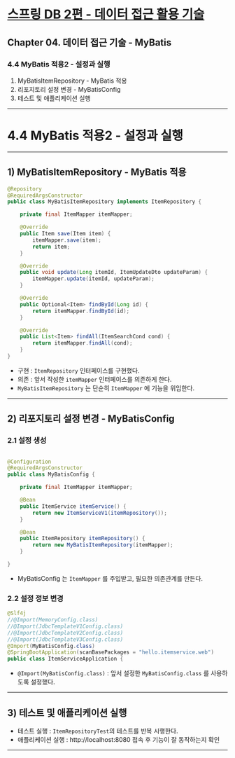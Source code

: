 # <a href = "../README.md" target="_blank">스프링 DB 2편 - 데이터 접근 활용 기술</a>
## Chapter 04. 데이터 접근 기술 - MyBatis
### 4.4 MyBatis 적용2 - 설정과 실행
1) MyBatisItemRepository - MyBatis 적용
2) 리포지토리 설정 변경 - MyBatisConfig
3) 테스트 및 애플리케이션 실행
---

# 4.4 MyBatis 적용2 - 설정과 실행

---

## 1) MyBatisItemRepository - MyBatis 적용
```java
@Repository
@RequiredArgsConstructor
public class MyBatisItemRepository implements ItemRepository {

    private final ItemMapper itemMapper;

    @Override
    public Item save(Item item) {
        itemMapper.save(item);
        return item;
    }

    @Override
    public void update(Long itemId, ItemUpdateDto updateParam) {
        itemMapper.update(itemId, updateParam);
    }

    @Override
    public Optional<Item> findById(Long id) {
        return itemMapper.findById(id);
    }

    @Override
    public List<Item> findAll(ItemSearchCond cond) {
        return itemMapper.findAll(cond);
    }
}
```
- 구현 : `ItemRepository` 인터페이스를 구현했다.
- 의존 : 앞서 작성한 `itemMapper` 인터페이스를 의존하게 한다.
- `MyBatisItemRepository` 는 단순히 `ItemMapper` 에 기능을 위임한다.

---

## 2) 리포지토리 설정 변경 - MyBatisConfig

### 2.1 설정 생성
```java

@Configuration
@RequiredArgsConstructor
public class MyBatisConfig {

    private final ItemMapper itemMapper;

    @Bean
    public ItemService itemService() {
        return new ItemServiceV1(itemRepository());
    }

    @Bean
    public ItemRepository itemRepository() {
        return new MyBatisItemRepository(itemMapper);
    }

}
```
- MyBatisConfig 는 `ItemMapper` 를 주입받고, 필요한 의존관계를 만든다.

### 2.2 설정 정보 변경
```java
@Slf4j
//@Import(MemoryConfig.class)
//@Import(JdbcTemplateV1Config.class)
//@Import(JdbcTemplateV2Config.class)
//@Import(JdbcTemplateV3Config.class)
@Import(MyBatisConfig.class)
@SpringBootApplication(scanBasePackages = "hello.itemservice.web")
public class ItemServiceApplication {
```
- `@Import(MyBatisConfig.class)` : 앞서 설정한 `MyBatisConfig.class` 를 사용하도록 설정했다.

---

## 3) 테스트 및 애플리케이션 실행
- 테스트 실행 : `ItemRepositoryTest`의 테스트를 반복 시행한다.
- 애플리케이션 실행 : http://localhost:8080 접속 후 기능이 잘 동작하는지 확인

---


